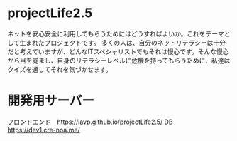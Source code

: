 # projectLife2.5

ネットを安心安全に利用してもらうためにはどうすればよいか。これをテーマとして生まれたプロジェクトです。
多くの人は、自分のネットリテラシーは十分だと考えていますが、どんなITスペシャリストでもそれは慢心です。そんな慢心から目を覚まし、自身のリテラシーレベルに危機を持ってもらうために、私達はクイズを通してそれを気づかせます。

# 開発用サーバー

フロントエンド　https://lavp.github.io/projectLife2.5/
DB　　　　　　　https://dev1.cre-noa.me/
